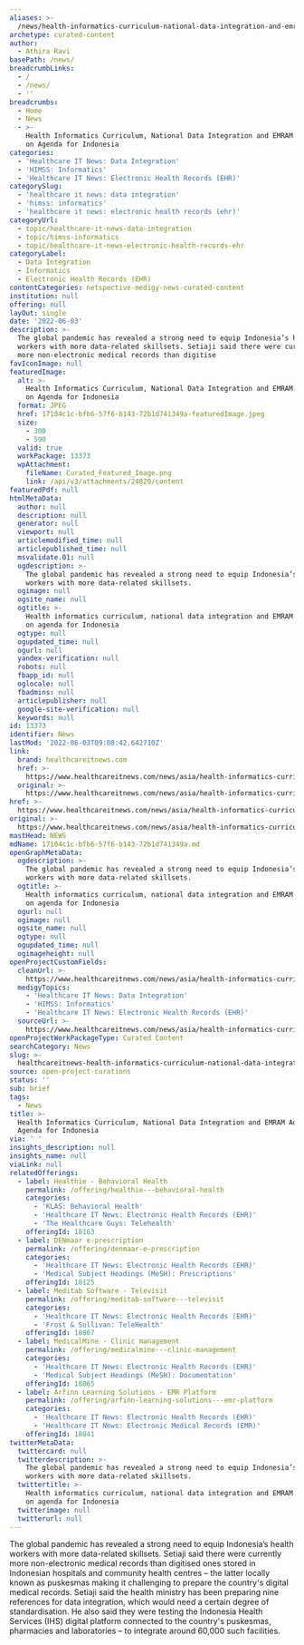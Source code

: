 ```yaml
---
aliases: >-
  /news/health-informatics-curriculum-national-data-integration-and-emram-adoption-on-agenda-for-indonesia
archetype: curated-content
author:
  - Athira Ravi
basePath: /news/
breadcrumbLinks:
  - /
  - /news/
  - ''
breadcrumbs:
  - Home
  - News
  - >-
    Health Informatics Curriculum, National Data Integration and EMRAM Adoption
    on Agenda for Indonesia
categories:
  - 'Healthcare IT News: Data Integration'
  - 'HIMSS: Informatics'
  - 'Healthcare IT News: Electronic Health Records (EHR)'
categorySlug:
  - 'healthcare it news: data integration'
  - 'himss: informatics'
  - 'healthcare it news: electronic health records (ehr)'
categoryUrl:
  - topic/healthcare-it-news-data-integration
  - topic/himss-informatics
  - topic/healthcare-it-news-electronic-health-records-ehr
categoryLabel:
  - Data Integration
  - Informatics
  - Electronic Health Records (EHR)
contentCategories: netspective-medigy-news-curated-content
institution: null
offering: null
layOut: single
date: '2022-06-03'
description: >-
  The global pandemic has revealed a strong need to equip Indonesia’s health
  workers with more data-related skillsets. Setiaji said there were currently
  more non-electronic medical records than digitise
favIconImage: null
featuredImage:
  alt: >-
    Health Informatics Curriculum, National Data Integration and EMRAM Adoption
    on Agenda for Indonesia
  format: JPEG
  href: 17104c1c-bfb6-57f6-b143-72b1d741349a-featuredImage.jpeg
  size:
    - 300
    - 590
  valid: true
  workPackage: 13373
  wpAttachment:
    fileName: Curated_Featured_Image.png
    link: /api/v3/attachments/24820/content
featuredPdf: null
htmlMetaData:
  author: null
  description: null
  generator: null
  viewport: null
  articlemodified_time: null
  articlepublished_time: null
  msvalidate.01: null
  ogdescription: >-
    The global pandemic has revealed a strong need to equip Indonesia’s health
    workers with more data-related skillsets.
  ogimage: null
  ogsite_name: null
  ogtitle: >-
    Health informatics curriculum, national data integration and EMRAM adoption
    on agenda for Indonesia
  ogtype: null
  ogupdated_time: null
  ogurl: null
  yandex-verification: null
  robots: null
  fbapp_id: null
  oglocale: null
  fbadmins: null
  articlepublisher: null
  google-site-verification: null
  keywords: null
id: 13373
identifier: News
lastMod: '2022-06-03T09:08:42.642710Z'
link:
  brand: healthcareitnews.com
  href: >-
    https://www.healthcareitnews.com/news/asia/health-informatics-curriculum-national-data-integration-and-emram-adoption-agenda
  original: >-
    https://www.healthcareitnews.com/news/asia/health-informatics-curriculum-national-data-integration-and-emram-adoption-agenda
href: >-
  https://www.healthcareitnews.com/news/asia/health-informatics-curriculum-national-data-integration-and-emram-adoption-agenda
original: >-
  https://www.healthcareitnews.com/news/asia/health-informatics-curriculum-national-data-integration-and-emram-adoption-agenda
mastHead: NEWS
mdName: 17104c1c-bfb6-57f6-b143-72b1d741349a.md
openGraphMetaData:
  ogdescription: >-
    The global pandemic has revealed a strong need to equip Indonesia’s health
    workers with more data-related skillsets.
  ogtitle: >-
    Health informatics curriculum, national data integration and EMRAM adoption
    on agenda for Indonesia
  ogurl: null
  ogimage: null
  ogsite_name: null
  ogtype: null
  ogupdated_time: null
  ogimageheight: null
openProjectCustomFields:
  cleanUrl: >-
    https://www.healthcareitnews.com/news/asia/health-informatics-curriculum-national-data-integration-and-emram-adoption-agenda
  medigyTopics:
    - 'Healthcare IT News: Data Integration'
    - 'HIMSS: Informatics'
    - 'Healthcare IT News: Electronic Health Records (EHR)'
  sourceUrl: >-
    https://www.healthcareitnews.com/news/asia/health-informatics-curriculum-national-data-integration-and-emram-adoption-agenda
openProjectWorkPackageType: Curated Content
searchCategory: News
slug: >-
  healthcareitnews-health-informatics-curriculum-national-data-integration-and-emram-adoption-on-agenda-for-indonesia
source: open-project-curations
status: ''
sub: brief
tags:
  - News
title: >-
  Health Informatics Curriculum, National Data Integration and EMRAM Adoption on
  Agenda for Indonesia
via: ' '
insights_description: null
insights_name: null
viaLink: null
relatedOfferings:
  - label: Healthie - Behavioral Health
    permalink: /offering/healthie---behavioral-health
    categories:
      - 'KLAS: Behavioral Health'
      - 'Healthcare IT News: Electronic Health Records (EHR)'
      - 'The Healthcare Guys: Telehealth'
    offeringId: 18163
  - label: DENmaar e-prescription
    permalink: /offering/denmaar-e-prescription
    categories:
      - 'Healthcare IT News: Electronic Health Records (EHR)'
      - 'Medical Subject Headings (MeSH): Prescriptions'
    offeringId: 18125
  - label: Meditab Software - Televisit
    permalink: /offering/meditab-software---televisit
    categories:
      - 'Healthcare IT News: Electronic Health Records (EHR)'
      - 'Frost & Sullivan: TeleHealth'
    offeringId: 18067
  - label: MedicalMine - Clinic management
    permalink: /offering/medicalmine---clinic-management
    categories:
      - 'Healthcare IT News: Electronic Health Records (EHR)'
      - 'Medical Subject Headings (MeSH): Documentation'
    offeringId: 18065
  - label: Arfinn Learning Solutions - EMR Platform
    permalink: /offering/arfinn-learning-solutions---emr-platform
    categories:
      - 'Healthcare IT News: Electronic Health Records (EHR)'
      - 'Healthcare IT News: Electronic Medical Records (EMR)'
    offeringId: 18041
twitterMetaData:
  twittercard: null
  twitterdescription: >-
    The global pandemic has revealed a strong need to equip Indonesia’s health
    workers with more data-related skillsets.
  twittertitle: >-
    Health informatics curriculum, national data integration and EMRAM adoption
    on agenda for Indonesia
  twitterimage: null
  twitterurl: null
---
```

<p>The global pandemic has revealed a strong need to equip Indonesia’s health workers with more data-related skillsets. Setiaji said there were currently more non-electronic medical records than digitised ones stored in Indonesian hospitals and community health centres – the latter locally known as puskesmas making it challenging to prepare the country's digital medical records.
Setiaji said the health ministry has been preparing nine references for data integration, which would need a certain degree of standardisation.
He also said they were testing the Indonesia Health Services (IHS) digital platform connected to the country's puskesmas, pharmacies and laboratories – to integrate around 60,000 such facilities.</p>